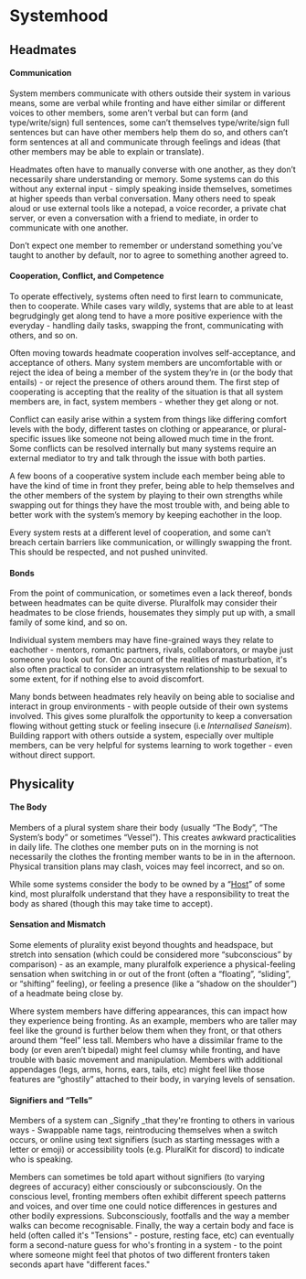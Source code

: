 # Systemhood

## Headmates

#### Communication

System members communicate with others outside their system in various means, some are verbal while fronting and have either similar or different voices to other members, some aren’t verbal but can form (and type/write/sign) full sentences, some can’t themselves type/write/sign full sentences but can have other members help them do so, and others can’t form sentences at all and communicate through feelings and ideas (that other members may be able to explain or translate).

Headmates often have to manually converse with one another, as they don’t necessarily share understanding or memory. Some systems can do this without any external input - simply speaking inside themselves, sometimes at higher speeds than verbal conversation. Many others need to speak aloud or use external tools like a notepad, a voice recorder, a private chat server, or even a conversation with a friend to mediate, in order to communicate with one another. 

Don’t expect one member to remember or understand something you’ve taught to another by default, nor to agree to something another agreed to.


#### Cooperation, Conflict, and Competence

To operate effectively, systems often need to first learn to communicate, then to cooperate. While cases vary wildly, systems that are able to at least begrudgingly get along tend to have a more positive experience with the everyday - handling daily tasks, swapping the front, communicating with others, and so on. 

Often moving towards headmate cooperation involves self-acceptance, and acceptance of others. Many system members are uncomfortable with or reject the idea of being a member of the system they’re in (or the body that entails) - or reject the presence of others around them. The first step of cooperating is accepting that the reality of the situation is that all system members are, in fact, system members - whether they get along or not.

Conflict can easily arise within a system from things like differing comfort levels with the body, different tastes on clothing or appearance, or plural-specific issues like someone not being allowed much time in the front. Some conflicts can be resolved internally but many systems require an external mediator to try and talk through the issue with both parties.

A few boons of a cooperative system include each member being able to have the kind of time in front they prefer, being able to help themselves and the other members of the system by playing to their own strengths while swapping out for things they have the most trouble with, and being able to better work with the system’s memory by keeping eachother in the loop.

Every system rests at a different level of cooperation, and some can’t breach certain barriers like communication, or willingly swapping the front. This should be respected, and not pushed uninvited.


#### Bonds

From the point of communication, or sometimes even a lack thereof, bonds between headmates can be quite diverse. Pluralfolk may consider their headmates to be close friends, housemates they simply put up with, a small family of some kind, and so on. 

Individual system members may have fine-grained ways they relate to eachother - mentors, romantic partners, rivals, collaborators, or maybe just someone you look out for. On account of the realities of masturbation, it's also often practical to consider an intrasystem relationship to be sexual to some extent, for if nothing else to avoid discomfort. 

Many bonds between headmates rely heavily on being able to socialise and interact in group environments - with people outside of their own systems involved. This gives some pluralfolk the opportunity to keep a conversation flowing without getting stuck or feeling insecure (i.e _Internalised Saneism_). Building rapport with others outside a system, especially over multiple members, can be very helpful for systems learning to work together - even without direct support.


## Physicality

#### The Body

Members of a plural system share their body (usually “The Body”, “The System’s body” or sometimes “Vessel”). This creates awkward practicalities in daily life. The clothes one member puts on in the morning is not necessarily the clothes the fronting member wants to be in in the afternoon. Physical transition plans may clash, voices may feel incorrect, and so on. 

While some systems consider the body to be owned by a “[Host](/sysmisia/#potentially-unhelpful-terms)” of some kind, most pluralfolk understand that they have a responsibility to treat the body as shared (though this may take time to accept).


#### Sensation and Mismatch

Some elements of plurality exist beyond thoughts and headspace, but stretch into sensation (which could be considered more “subconscious” by comparison) - as an example, many pluralfolk experience a physical-feeling sensation when switching in or out of the front (often a “floating”, “sliding”, or “shifting” feeling), or feeling a presence (like a “shadow on the shoulder”) of a headmate being close by. 

Where system members have differing appearances, this can impact how they experience being fronting. As an example, members who are taller may feel like the ground is further below them when they front, or that others around them “feel” less tall. Members who have a dissimilar frame to the body (or even aren’t bipedal) might feel clumsy while fronting, and have trouble with basic movement and manipulation. Members with additional appendages (legs, arms, horns, ears, tails, etc) might feel like those features are “ghostily” attached to their body, in varying levels of sensation.


#### Signifiers and “Tells”

Members of a system can _Signify _that they're fronting to others in various ways - Swappable name tags, reintroducing themselves when a switch occurs, or online using text signifiers (such as starting messages with a letter or emoji) or accessibility tools (e.g. PluralKit for discord) to indicate who is speaking. 

Members can sometimes be told apart without signifiers (to varying degrees of accuracy) either consciously or subconsciously. On the conscious level, fronting members often exhibit different speech patterns and voices, and over time one could notice differences in gestures and other bodily expressions. Subconsciously, footfalls and the way a member walks can become recognisable. Finally, the way a certain body and face is held (often called it's "Tensions" - posture, resting face, etc) can eventually form a second-nature guess for who's fronting in a system - to the point where someone might feel that photos of two different fronters taken seconds apart have "different faces."
